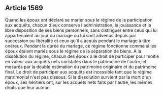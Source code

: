 Article 1569
----
Quand les époux ont déclaré se marier sous le régime de la participation aux
acquêts, chacun d'eux conserve l'administration, la jouissance et la libre
disposition de ses biens personnels, sans distinguer entre ceux qui lui
appartenaient au jour du mariage ou lui sont advenus depuis par succession ou
libéralité et ceux qu'il a acquis pendant le mariage à titre onéreux. Pendant la
durée du mariage, ce régime fonctionne comme si les époux étaient mariés sous le
régime de la séparation de biens. A la dissolution du régime, chacun des époux a
le droit de participer pour moitié en valeur aux acquêts nets constatés dans le
patrimoine de l'autre, et mesurés par la double estimation du patrimoine
originaire et du patrimoine final. Le droit de participer aux acquêts est
incessible tant que le régime matrimonial n'est pas dissous. Si la dissolution
survient par la mort d'un époux, ses héritiers ont, sur les acquêts nets faits
par l'autre, les mêmes droits que leur auteur.

